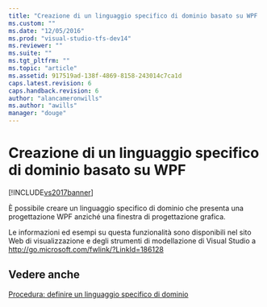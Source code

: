 ```yaml
---
title: "Creazione di un linguaggio specifico di dominio basato su WPF | Microsoft Docs"
ms.custom: ""
ms.date: "12/05/2016"
ms.prod: "visual-studio-tfs-dev14"
ms.reviewer: ""
ms.suite: ""
ms.tgt_pltfrm: ""
ms.topic: "article"
ms.assetid: 917519ad-138f-4869-8158-243014c7ca1d
caps.latest.revision: 6
caps.handback.revision: 6
author: "alancameronwills"
ms.author: "awills"
manager: "douge"
---
```

# Creazione di un linguaggio specifico di dominio basato su WPF
[!INCLUDE[vs2017banner](../code-quality/includes/vs2017banner.md)]

È possibile creare un linguaggio specifico di dominio che presenta una progettazione WPF anziché una finestra di progettazione grafica.  
  
 Le informazioni ed esempi su questa funzionalità sono disponibili nel sito Web di visualizzazione e degli strumenti di modellazione di Visual Studio a [http:\/\/go.microsoft.com\/fwlink\/?LinkId\=186128](http://go.microsoft.com/fwlink/?LinkId=186128)  
  
## Vedere anche  
 [Procedura: definire un linguaggio specifico di dominio](../modeling/how-to-define-a-domain-specific-language.md)